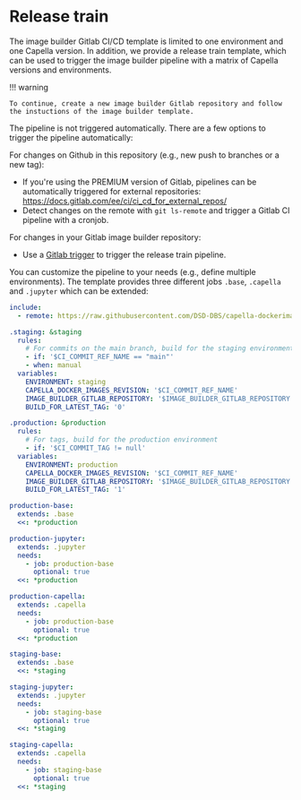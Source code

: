 <!--
 ~ SPDX-FileCopyrightText: Copyright DB InfraGO AG and contributors
 ~ SPDX-License-Identifier: Apache-2.0
 -->

# Release train

The image builder Gitlab CI/CD template is limited to one environment and one
Capella version. In addition, we provide a release train template, which can be
used to trigger the image builder pipeline with a matrix of Capella versions
and environments.

!!! warning

    To continue, create a new image builder Gitlab repository and follow the instuctions of the image builder template.

The pipeline is not triggered automatically. There are a few options to trigger
the pipeline automatically:

For changes on Github in this repository (e.g., new push to branches or a new
tag):

- If you're using the PREMIUM version of Gitlab, pipelines can be automatically
  triggered for external repositories:
  https://docs.gitlab.com/ee/ci/ci_cd_for_external_repos/
- Detect changes on the remote with `git ls-remote` and trigger a Gitlab CI
  pipeline with a cronjob.

For changes in your Gitlab image builder repository:

- Use a [Gitlab trigger](https://docs.gitlab.com/ee/ci/yaml/#trigger) to
  trigger the release train pipeline.

You can customize the pipeline to your needs (e.g., define multiple
environments). The template provides three different jobs `.base`, `.capella`
and `.jupyter` which can be extended:

```yaml
include:
  - remote: https://raw.githubusercontent.com/DSD-DBS/capella-dockerimages/${CAPELLA_DOCKER_IMAGES_REVISION}/ci-templates/gitlab/release-train.yml"

.staging: &staging
  rules:
    # For commits on the main branch, build for the staging environment
    - if: '$CI_COMMIT_REF_NAME == "main"'
    - when: manual
  variables:
    ENVIRONMENT: staging
    CAPELLA_DOCKER_IMAGES_REVISION: '$CI_COMMIT_REF_NAME'
    IMAGE_BUILDER_GITLAB_REPOSITORY: '$IMAGE_BUILDER_GITLAB_REPOSITORY'
    BUILD_FOR_LATEST_TAG: '0'

.production: &production
  rules:
    # For tags, build for the production environment
    - if: '$CI_COMMIT_TAG != null'
  variables:
    ENVIRONMENT: production
    CAPELLA_DOCKER_IMAGES_REVISION: '$CI_COMMIT_REF_NAME'
    IMAGE_BUILDER_GITLAB_REPOSITORY: '$IMAGE_BUILDER_GITLAB_REPOSITORY'
    BUILD_FOR_LATEST_TAG: '1'

production-base:
  extends: .base
  <<: *production

production-jupyter:
  extends: .jupyter
  needs:
    - job: production-base
      optional: true
  <<: *production

production-capella:
  extends: .capella
  needs:
    - job: production-base
      optional: true
  <<: *production

staging-base:
  extends: .base
  <<: *staging

staging-jupyter:
  extends: .jupyter
  needs:
    - job: staging-base
      optional: true
  <<: *staging

staging-capella:
  extends: .capella
  needs:
    - job: staging-base
      optional: true
  <<: *staging
```
